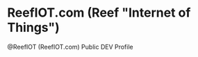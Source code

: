 <!--// # .github //-->
# ReefIOT.com (Reef "Internet of Things")
@ReefIOT (ReefIOT.com) Public DEV Profile
